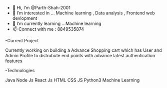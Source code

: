 - 👋 Hi, I’m @Parth-Shah-2001
- 👀 I’m interested in ... Machine learning , Data analysis , Frontend web devlopment
- 🌱 I’m currently learning ...Machine learning 
- 📫 Connect with me : 8849535874

-Current Project

Currently working on building a Advance Shopping cart which has User and Admin Profile to distrubute end points with advance latest authentication features

-Technologies 

Java
Node Js
React Js
HTML
CSS
JS
Python3
Machine Learning

<!---
Parth-Shah-2001/Parth-Shah-2001 is a ✨ special ✨ repository because its `README.md` (this file) appears on your GitHub profile.
You can click the Preview link to take a look at your changes.
--->
